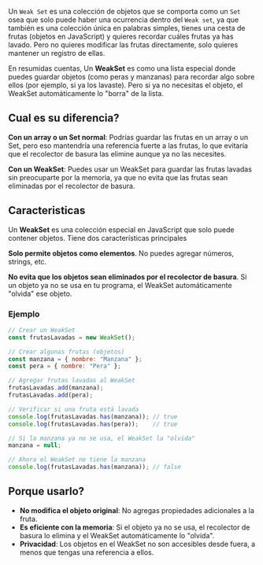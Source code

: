 Un `Weak Set` es una colección de objetos que se comporta como un `Set` osea que solo puede haber una ocurrencia dentro del `Weak set`, ya que también es una colección única en palabras simples, tienes una cesta de frutas (objetos en JavaScript) y quieres recordar cuáles frutas ya has lavado. Pero no quieres modificar las frutas directamente, solo quieres mantener un registro de ellas.

En resumidas cuentas, Un **WeakSet** es como una lista especial donde puedes guardar objetos (como peras y manzanas) para recordar algo sobre ellos (por ejemplo, si ya los lavaste). Pero si ya no necesitas el objeto, el WeakSet automáticamente lo "borra" de la lista.

## Cual es su diferencia? 
**Con un array o un Set normal**: Podrías guardar las frutas en un array o un Set, pero eso mantendría una referencia fuerte a las frutas, lo que evitaría que el recolector de basura las elimine aunque ya no las necesites.

**Con un WeakSet**: Puedes usar un WeakSet para guardar las frutas lavadas sin preocuparte por la memoria, ya que no evita que las frutas sean eliminadas por el recolector de basura.

## Caracteristicas
Un **WeakSet** es una colección especial en JavaScript que solo puede contener objetos. Tiene dos características principales

**Solo permite objetos como elementos**. No puedes agregar números, strings, etc.

**No evita que los objetos sean eliminados por el recolector de basura**. Si un objeto ya no se usa en tu programa, el WeakSet automáticamente "olvida" ese objeto.


### Ejemplo

```js
// Crear un WeakSet
const frutasLavadas = new WeakSet();

// Crear algunas frutas (objetos)
const manzana = { nombre: "Manzana" };
const pera = { nombre: "Pera" };

// Agregar frutas lavadas al WeakSet
frutasLavadas.add(manzana);
frutasLavadas.add(pera);

// Verificar si una fruta está lavada
console.log(frutasLavadas.has(manzana)); // true
console.log(frutasLavadas.has(pera));    // true

// Si la manzana ya no se usa, el WeakSet la "olvida"
manzana = null;

// Ahora el WeakSet no tiene la manzana
console.log(frutasLavadas.has(manzana)); // false
```

## Porque usarlo?
- **No modifica el objeto original**: No agregas propiedades adicionales a la fruta.
- **Es eficiente con la memoria**: Si el objeto ya no se usa, el recolector de basura lo elimina y el WeakSet automáticamente lo "olvida".
- **Privacidad**: Los objetos en el WeakSet no son accesibles desde fuera, a menos que tengas una referencia a ellos.

